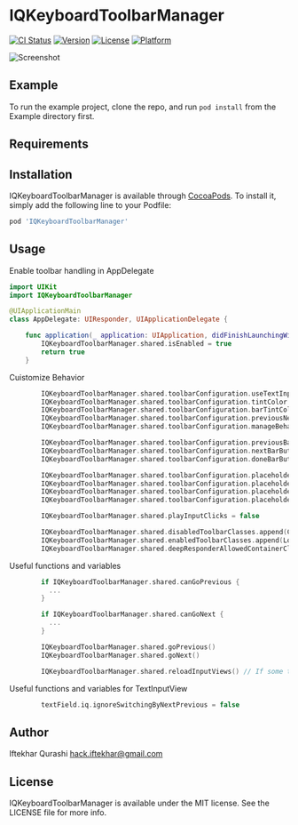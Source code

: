 # IQKeyboardToolbarManager

[![CI Status](https://img.shields.io/travis/hackiftekhar/IQKeyboardToolbarManager.svg?style=flat)](https://travis-ci.org/hackiftekhar/IQKeyboardToolbarManager)
[![Version](https://img.shields.io/cocoapods/v/IQKeyboardToolbarManager.svg?style=flat)](https://cocoapods.org/pods/IQKeyboardToolbarManager)
[![License](https://img.shields.io/cocoapods/l/IQKeyboardToolbarManager.svg?style=flat)](https://cocoapods.org/pods/IQKeyboardToolbarManager)
[![Platform](https://img.shields.io/cocoapods/p/IQKeyboardToolbarManager.svg?style=flat)](https://cocoapods.org/pods/IQKeyboardToolbarManager)

![Screenshot](https://raw.githubusercontent.com/hackiftekhar/IQKeyboardToolbarManager/master/Screenshot/IQKeyboardToolbarManagerScreenshot.png)

## Example

To run the example project, clone the repo, and run `pod install` from the Example directory first.

## Requirements

## Installation

IQKeyboardToolbarManager is available through [CocoaPods](https://cocoapods.org). To install
it, simply add the following line to your Podfile:

```ruby
pod 'IQKeyboardToolbarManager'
```

## Usage

Enable toolbar handling in AppDelegate

```swift
import UIKit
import IQKeyboardToolbarManager

@UIApplicationMain
class AppDelegate: UIResponder, UIApplicationDelegate {

    func application(_ application: UIApplication, didFinishLaunchingWithOptions launchOptions: [UIApplication.LaunchOptionsKey: Any]?) -> Bool {
        IQKeyboardToolbarManager.shared.isEnabled = true
        return true
    }
```

Cuistomize Behavior
```swift
        IQKeyboardToolbarManager.shared.toolbarConfiguration.useTextInputViewTintColor = true
        IQKeyboardToolbarManager.shared.toolbarConfiguration.tintColor = UIColor.systemGreen
        IQKeyboardToolbarManager.shared.toolbarConfiguration.barTintColor = UIColor.systemYellow
        IQKeyboardToolbarManager.shared.toolbarConfiguration.previousNextDisplayMode = .alwaysShow
        IQKeyboardToolbarManager.shared.toolbarConfiguration.manageBehavior = .byPosition

        IQKeyboardToolbarManager.shared.toolbarConfiguration.previousBarButtonConfiguration = ... // BarButton configuration to change title, image or system image etc
        IQKeyboardToolbarManager.shared.toolbarConfiguration.nextBarButtonConfiguration = ... // BarButton configuration to change title, image or system image etc
        IQKeyboardToolbarManager.shared.toolbarConfiguration.doneBarButtonConfiguration = ... // BarButton configuration to change title, image or system image etc

        IQKeyboardToolbarManager.shared.toolbarConfiguration.placeholderConfiguration.showPlaceholder = false
        IQKeyboardToolbarManager.shared.toolbarConfiguration.placeholderConfiguration.font = UIFont.italicSystemFont(ofSize: 14)
        IQKeyboardToolbarManager.shared.toolbarConfiguration.placeholderConfiguration.color = UIColor.systemPurple
        IQKeyboardToolbarManager.shared.toolbarConfiguration.placeholderConfiguration.buttonColor = UIColor.systemBrown // This is used only if placeholder is an action button

        IQKeyboardToolbarManager.shared.playInputClicks = false

        IQKeyboardToolbarManager.shared.disabledToolbarClasses.append(ChatViewController.self)
        IQKeyboardToolbarManager.shared.enabledToolbarClasses.append(LoginViewController.self)
        IQKeyboardToolbarManager.shared.deepResponderAllowedContainerClasses.append(UIStackView.self)
```

Useful functions and variables
```swift
        if IQKeyboardToolbarManager.shared.canGoPrevious {
          ...
        }

        if IQKeyboardToolbarManager.shared.canGoNext {
          ...
        }

        IQKeyboardToolbarManager.shared.goPrevious()
        IQKeyboardToolbarManager.shared.goNext()

        IQKeyboardToolbarManager.shared.reloadInputViews() // If some textInputView hierarchy are changed on the fly then use this to reload button states
```

Useful functions and variables for TextInputView
```swift
        textField.iq.ignoreSwitchingByNextPrevious = false
```

## Author

Iftekhar Qurashi hack.iftekhar@gmail.com

## License

IQKeyboardToolbarManager is available under the MIT license. See the LICENSE file for more info.
